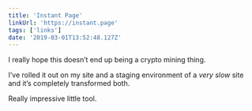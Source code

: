 ```yaml
---
title: 'Instant Page'
linkUrl: 'https://instant.page'
tags: ['links'] 
date: '2019-03-01T13:52:48.127Z'
---
```

I really hope this doesn’t end up being a crypto mining thing.

I’ve rolled it out on my site and a staging environment of a *very slow* site and it’s completely transformed both.

Really impressive little tool. 